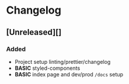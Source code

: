 # Changelog

## [Unreleased][]

### Added
* Project setup linting/prettier/changelog
* **BASIC** styled-components
* **BASIC** index page and dev/prod `/docs` setup

